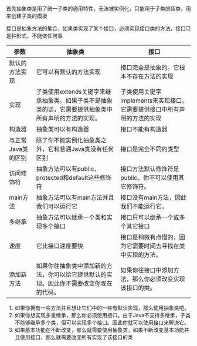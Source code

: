 首先抽象类是用了统一子类的通用特性，无法被实例化，只能用于子类的超类，用来创建子类的模板

接口是抽象方法的集合，如果类实现了某个接口，必须实现接口类的方法，接口只是种形式，不能做任何事

|参数|抽象类|接口
|--|--|--
|默认的方法实现|它可以有默认的方法实现|接口完全是抽象的。它根本不存在方法的实现
|实现|子类使用extends关键字来继承抽象类。如果子类不是抽象类的话，它需要提供抽象类中所有声明的方法的实现。|子类使用关键字implements来实现接口。它需要提供接口中所有声明的方法的实现
|构造器|抽象类可以有构造器|接口不能有构造器
|与正常Java类的区别|除了你不能实例化抽象类之外，它和普通Java类没有任何区别|接口是完全不同的类型
|访问修饰符|抽象方法可以有public、protected和default这些修饰符|接口方法默认修饰符是public。你不可以使用其它修饰符。
|main方法|抽象方法可以有main方法并且我们可以运行它|接口没有main方法，因此我们不能运行它。
|多继承|抽象方法可以继承一个类和实现多个接口|接口只可以继承一个或多个其它接口
|速度|它比接口速度要快|接口是稍微有点慢的，因为它需要时间去寻找在类中实现的方法。
|添加新方法|如果你往抽象类中添加新的方法，你可以给它提供默认的实现。因此你不需要改变你现在的代码。|如果你往接口中添加方法，那么你必须改变实现该接口的类。

1. 如果你拥有一些方法并且想让它们中的一些有默认实现，那么使用抽象类吧。
2. 如果你想实现多重继承，那么你必须使用接口。由于Java不支持多继承，子类不能够继承多个类，但可以实现多个接口。因此你就可以使用接口来解决它。
3. 如果基本功能在不断改变，那么就需要使用抽象类。如果不断改变基本功能并且使用接口，那么就需要改变所有实现了该接口的类